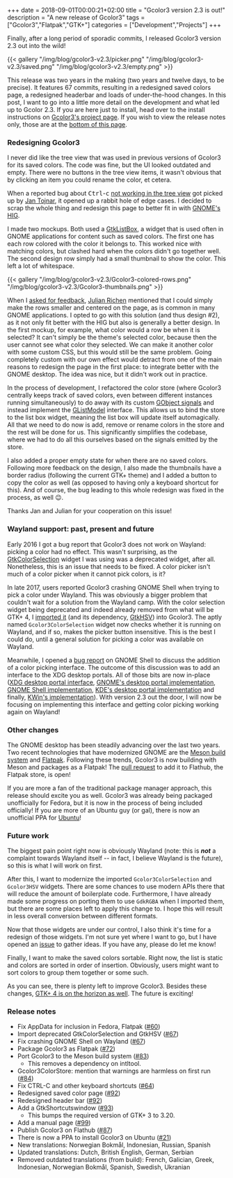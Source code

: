 +++
date = 2018-09-01T00:00:21+02:00
title = "Gcolor3 version 2.3 is out!"
description = "A new release of Gcolor3"
tags = ["Gcolor3","Flatpak","GTK+"]
categories = ["Development","Projects"]
+++

Finally, after a long period of sporadic commits, I released Gcolor3
version 2.3 out into the wild!

{{< gallery "/img/blog/gcolor3-v2.3/picker.png"
            "/img/blog/gcolor3-v2.3/saved.png"
            "/img/blog/gcolor3-v2.3/empty.png" >}}

This release was two years in the making (two years and twelve days,
to be precise). It features 67 commits, resulting in a redesigned
saved colors page, a redesigned headerbar and loads of under-the-hood
changes. In this post, I want to go into a little more detail on the
development and what led up to Gcolor 2.3. If you are here just to
install, head over to the install instructions on [Gcolor3's project
page](/projects/gcolor3). If you wish to view the release notes only,
those are at the [bottom of this page](#release-notes).

### Redesigning Gcolor3

I never did like the tree view that was used in previous versions of
Gcolor3 for its saved colors. The code was fine, but the UI looked
outdated and empty. There were no buttons in the tree view items, it
wasn't obvious that by clicking an item you could rename the color, et
cetera.

When a reported bug about <kbd>Ctrl</kbd>-<kbd>c</kbd> [not working in
the tree view](https://github.com/Hjdskes/gcolor3/issues/64) got
picked up by [Jan Tojnar](https://github.com/jtojnar), it opened up a
rabbit hole of edge cases. I decided to scrap the whole thing and
redesign this page to better fit in with [GNOME's
HIG](https://developer.gnome.org/hig/stable/).

I made two mockups. Both used a
[GtkListBox](https://developer.gnome.org/gtk3/stable/GtkListBox.html),
a widget that is used often in GNOME applications for content such as
saved colors. The first one has each row colored with the color it
belongs to. This worked nice with matching colors, but clashed hard
when the colors didn't go together well. The second design row simply
had a small thumbnail to show the color. This left a lot of
whitespace.

{{< gallery "/img/blog/gcolor3-v2.3/Gcolor3-colored-rows.png"
            "/img/blog/gcolor3-v2.3/Gcolor3-thumbnails.png" >}}

When I [asked for
feedback](https://github.com/Hjdskes/gcolor3/pull/92#issuecomment-414073545),
[Julian Richen](https://github.com/julianrichen) mentioned that I
could simply make the rows smaller and centered on the page, as is
common in many GNOME applications. I opted to go with this solution
(and thus design #2), as it not only fit better with the HIG but also
is generally a better design. In the first mockup, for example, what
color would a row be when it is selected? It can't simply be the
theme's selected color, because then the user cannot see what color
they selected. We can make it another color with some custom CSS, but
this would still be the same problem. Going completely custom with our
own effect would detract from one of the main reasons to redesign the
page in the first place: to integrate better with the GNOME
desktop. The idea was nice, but it didn't work out in practice.

In the process of development, I refactored the color store (where
Gcolor3 centrally keeps track of saved colors, even between different
instances running simultaneously) to do away with its custom [GObject
signals](https://developer.gnome.org/gobject/stable/gobject-Signals.html)
and instead implement the
[GListModel](https://developer.gnome.org/gio/stable/GListModel.html)
interface. This allows us to bind the store to the list box widget,
meaning the list box will update itself automagically. All that we
need to do now is add, remove or rename colors in the store and the
rest will be done for us. This significantly simplifies the codebase,
where we had to do all this ourselves based on the signals emitted by
the store.

I also added a proper empty state for when there are no saved
colors. Following more feedback on the design, I also made the
thumbnails have a border radius (following the current GTK+ theme) and
I added a button to copy the color as well (as opposed to having only
a keyboard shortcut for this). And of course, the bug leading to this
whole redesign was fixed in the process, as well 😉.

Thanks Jan and Julian for your cooperation on this issue!

### Wayland support: past, present and future

Early 2016 I got a bug report that Gcolor3 does not work on
Wayland: picking a color had no effect. This wasn't surprising, as the
[GtkColorSelection](https://developer.gnome.org/gtk3/stable/GtkColorSelection.html)
widget I was using was a deprecated widget, after all. Nonetheless,
this is an issue that needs to be fixed. A color picker isn't much of
a color picker when it cannot pick colors, is it?

In late 2017, users reported Gcolor3 crashing GNOME Shell when trying
to pick a color under Wayland. This was obviously a bigger problem
that couldn't wait for a solution from the Wayland camp. With the
color selection widget being deprecated and indeed already removed
from what will be GTK+ 4, I [imported
it](https://github.com/Hjdskes/gcolor3/pull/67) (and its dependency,
[GtkHSV](https://developer.gnome.org/gtk3/stable/GtkHSV.html)) into
Gcolor3. The aptly named `Gcolor3ColorSelection` widget now checks
whether it is running on Wayland, and if so, makes the picker button
insensitive. This is the best I could do, until a general solution for
picking a color was available on Wayland.

Meanwhile, I opened a [bug
report](https://bugzilla.gnome.org/show_bug.cgi?id=789756) on GNOME
Shell to discuss the addition of a color picking interface. The
outcome of this discussion was to add an interface to the XDG desktop
portals. All of those bits are now in-place ([XDG desktop portal
interface](https://github.com/flatpak/xdg-desktop-portal/pull/202),
[GNOME's desktop portal
implementation](https://github.com/flatpak/xdg-desktop-portal-gtk/pull/134),
[GNOME Shell
implementation](https://gitlab.gnome.org/GNOME/gnome-shell/merge_requests/171),
[KDE's desktop portal
implementation](https://github.com/KDE/xdg-desktop-portal-kde/commit/ee590b2242257f6b96edda6a784b3972ee272387)
and finally, [KWin's
implementation](https://phabricator.kde.org/D3481)). With version 2.3
out the door, I will now be focusing on implementing this interface
and getting color picking working again on Wayland!

### Other changes

The GNOME desktop has been steadily advancing over the last two
years. Two recent technologies that have modernized GNOME are the
[Meson build system](http://mesonbuild.com) and
[Flatpak](https://flatpak.org/). Following these trends, Gcolor3 is
now building with Meson and packages as a Flatpak! The [pull
request](https://github.com/flathub/flathub/pull/601) to add it to
Flathub, the Flatpak store, is open!

If you are more a fan of the traditional package manager approach,
this release should excite you as well. Gcolor3 was already being
packaged unofficially for Fedora, but it is now in the process of
being included officially! If you are more of an Ubuntu guy (or gal),
there is now an unofficial PPA for
[Ubuntu](https://launchpad.net/~evertiro/+archive/ubuntu/gcolor3)!

### Future work

The biggest pain point right now is obviously Wayland (note: this is
***not*** a complaint towards Wayland itself -- in fact, I believe
Wayland is the future), so this is what I will work on first.

After this, I want to modernize the imported `Gcolor3ColorSelection`
and `Gcolor3HSV` widgets. There are some chances to use modern APIs
there that will reduce the amount of boilerplate code. Furthermore, I
have already made some progress on porting them to use `GdkRGBA` when
I imported them, but there are some places left to apply this change
to. I hope this will result in less overall conversion between
different formats.

Now that those widgets are under our control, I also think it's time
for a redesign of those widgets. I'm not sure yet where I want to go,
but I have opened an
[issue](https://github.com/Hjdskes/gcolor3/issues/96) to gather
ideas. If you have any, please do let me know!

Finally, I want to make the saved colors sortable. Right now, the list
is static and colors are sorted in order of insertion. Obviously,
users might want to sort colors to group them together or some such.

As you can see, there is plenty left to improve Gcolor3. Besides these
changes, [GTK+ 4 is on the horizon as
well](https://github.com/Hjdskes/gcolor3/issues/88). The future is
exciting!

### Release notes

* Fix AppData for inclusion in Fedora, Flatpak ([#60](https://github.com/Hjdskes/gcolor3/issues/60))
* Import deprecated GtkColorSelection and GtkHSV ([#67](https://github.com/Hjdskes/gcolor3/pull/67))
* Fix crashing GNOME Shell on Wayland ([#67](https://github.com/Hjdskes/gcolor3/pull/67))
* Package Gcolor3 as Flatpak ([#72](https://github.com/Hjdskes/gcolor3/pull/72))
* Port Gcolor3 to the Meson build system ([#83](https://github.com/Hjdskes/gcolor3/pull/83))
  * This removes a dependency on intltool.
* Gcolor3ColorStore: mention that warnings are harmless on first run ([#84](https://github.com/Hjdskes/gcolor3/issues/84))
* Fix CTRL-C and other keyboard shortcuts ([#64](https://github.com/Hjdskes/gcolor3/issues/64))
* Redesigned saved color page ([#92](https://github.com/Hjdskes/gcolor3/pull/92))
* Redesigned header bar ([#92](https://github.com/Hjdskes/gcolor3/pull/92))
* Add a GtkShortcutswindow ([#93](https://github.com/Hjdskes/gcolor3/pull/93))
  * This bumps the required version of GTK+ 3 to 3.20.
* Add a manual page ([#99](https://github.com/Hjdskes/gcolor3/pull/99))
* Publish Gcolor3 on Flathub ([#87](https://github.com/Hjdskes/gcolor3/issues/87))
* There is now a PPA to install Gcolor3 on Ubuntu ([#21](https://launchpad.net/~evertiro/+archive/ubuntu/gcolor3))
* New translations: Norwegian Bokmål, Indonesian, Russian, Spanish
* Updated translations: Dutch, British English, German, Serbian
* Removed outdated translations (from build): French, Galician, Greek, Indonesian, Norwegian Bokmål, Spanish, Swedish, Ukranian
